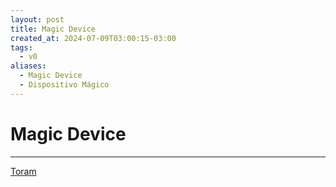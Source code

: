 ```yaml
---
layout: post
title: Magic Device
created_at: 2024-07-09T03:00:15-03:00
tags:
  - v0
aliases:
  - Magic Device
  - Dispositivo Mágico
---
```

# Magic Device
---

[Toram](_draft/2024/07/2024-07-06-Toram.md)